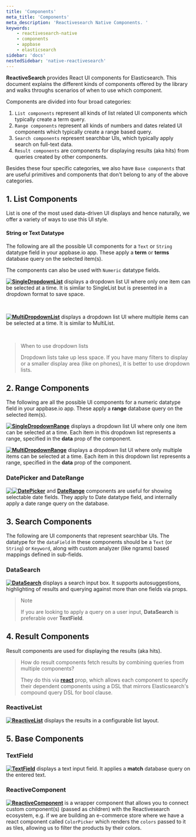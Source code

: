 ```yaml
---
title: 'Components'
meta_title: 'Components'
meta_description: 'Reactivesearch Native Components. '
keywords:
    - reactivesearch-native
    - components
    - appbase
    - elasticsearch
sidebar: 'docs'
nestedSidebar: 'native-reactivesearch'
---
```


**ReactiveSearch** provides React UI components for Elasticsearch. This document explains the different kinds of components offered by the library and walks throughs scenarios of when to use which component.

Components are divided into four broad categories:

1. `List components` represent all kinds of list related UI components which typically create a term query.
2. `Range components` represent all kinds of numbers and dates related UI components which typically create a range based query.
3. `Search components` represent searchbar UIs, which typically apply search on full-text data.
4. `Result components` are components for displaying results (aka hits) from queries created by other components.

Besides these four specific categories, we also have `Base components` that are useful primitives and components that don't belong to any of the above categories.

## 1. List Components

List is one of the most used data-driven UI displays and hence naturally, we offer a variety of ways to use this UI style.

#### String or Text Datatype

The following are all the possible UI components for a `Text` or `String` datatype field in your appbase.io app. These apply a **term** or **terms** database query on the selected item(s).

The components can also be used with `Numeric` datatype fields.

<p>
<img src="https://imgur.com/a1be47e.png" style="float:left">

**[SingleDropdownList](/docs/reactivesearch/native/components/SingleDropdownList/)** displays a dropdown list UI where only one item can be selected at a time. It is similar to SingleList but is presented in a dropdown format to save space.

</p>
<br>

<p>
<img src="https://imgur.com/UVymwfo.png" style="float:left">

**[MultiDropdownList](/docs/reactivesearch/native/components/MultiDropdownList/)** displays a dropdown list UI where multiple items can be selected at a time. It is similar to MultiList.

</p>
<br>

> When to use dropdown lists
>
> Dropdown lists take up less space. If you have many filters to display or a smaller display area (like on phones), it is better to use dropdown lists.

## 2. Range Components

The following are all the possible UI components for a numeric datatype field in your appbase.io app. These apply a **range** database query on the selected item(s).

<p>
<img src="https://imgur.com/2xxBIUg.png" style="float:left">

**[SingleDropdownRange](/docs/reactivesearch/native/components/SingleDropdownRange/)** displays a dropdown list UI where only one item can be selected at a time. Each item in this dropdown list represents a range, specified in the **data** prop of the component.

</p>

<p>
<img src="https://imgur.com/MrTth88.png" style="float:left">

**[MultiDropdownRange](/docs/reactivesearch/native/components/MultiDropdownRange/)** displays a dropdown list UI where only multiple items can be selected at a time. Each item in this dropdown list represents a range, specified in the **data** prop of the component.

</p>

### DatePicker and DateRange

<p>
<img src="https://imgur.com/rJsL0mK.png" style="float:left"><img src="https://imgur.com/7dKLsNO.png" style="float:left">

**[DatePicker](/docs/reactivesearch/native/components/DatePicker/)** and **[DateRange](/docs/reactivesearch/native/components/DateRange/)** components are useful for showing selectable date fields. They apply to Date datatype field, and internally apply a date range query on the database.

</p>

## 3. Search Components

The following are UI components that represent searchbar UIs. The datatype for the `dataField` in these components should be a `Text` (or `String`) or `Keyword`, along with custom analyzer (like ngrams) based mappings defined in sub-fields.

### DataSearch

<p>
<img src="https://imgur.com/kbnVVkZ.png" style="float:left">

**[DataSearch](/docs/reactivesearch/native/components/DataSearch/)** displays a search input box. It supports autosuggestions, highlighting of results and querying against more than one fields via props.

</p>

> <i class="fa fa-info-circle"></i> Note
>
> If you are looking to apply a query on a user input, **DataSearch** is preferable over **TextField**.

## 4. Result Components

Result components are used for displaying the results (aka hits).

> How do result components fetch results by combining queries from multiple components?
>
> They do this via [**react**](/docs/reactivesearch/v3/advanced/react/) prop, which allows each component to specify their dependent components using a DSL that mirrors Elasticsearch's compound query DSL for bool clause.

### ReactiveList

<p>
<img src="https://imgur.com/PCBwK7t.png" style="float:left">

**[ReactiveList](/docs/reactivesearch/native/components/ReactiveList/)** displays the results in a configurable list layout.

</p>

## 5. Base Components

### TextField

<p>
<img src="https://imgur.com/PgOi2QY.png" style="float:left">

**[TextField](/docs/reactivesearch/native/components/TextField/)** displays a text input field. It applies a **match** database query on the entered text.

</p>

### ReactiveComponent

<p>
<img src="https://imgur.com/QgjzJv5.png" style="float:left">

**[ReactiveComponent](/docs/reactivesearch/native/advanced/ReactiveComponent/)** is a wrapper component that allows you to connect custom component(s) (passed as children) with the Reactivesearch ecosystem, e.g. if we are building an e-commerce store where we have a react component called `ColorPicker` which renders the `colors` passed to it as tiles, allowing us to filter the products by their colors.

</p>
